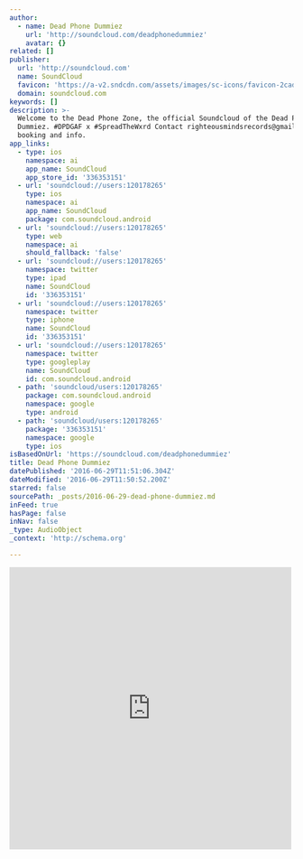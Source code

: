 ```yaml
---
author:
  - name: Dead Phone Dummiez
    url: 'http://soundcloud.com/deadphonedummiez'
    avatar: {}
related: []
publisher:
  url: 'http://soundcloud.com'
  name: SoundCloud
  favicon: 'https://a-v2.sndcdn.com/assets/images/sc-icons/favicon-2cadd14b.ico'
  domain: soundcloud.com
keywords: []
description: >-
  Welcome to the Dead Phone Zone, the official Soundcloud of the Dead Phone
  Dummiez. #DPDGAF x #SpreadTheWxrd Contact righteousmindsrecords@gmail.com for
  booking and info.
app_links:
  - type: ios
    namespace: ai
    app_name: SoundCloud
    app_store_id: '336353151'
  - url: 'soundcloud://users:120178265'
    type: ios
    namespace: ai
    app_name: SoundCloud
    package: com.soundcloud.android
  - url: 'soundcloud://users:120178265'
    type: web
    namespace: ai
    should_fallback: 'false'
  - url: 'soundcloud://users:120178265'
    namespace: twitter
    type: ipad
    name: SoundCloud
    id: '336353151'
  - url: 'soundcloud://users:120178265'
    namespace: twitter
    type: iphone
    name: SoundCloud
    id: '336353151'
  - url: 'soundcloud://users:120178265'
    namespace: twitter
    type: googleplay
    name: SoundCloud
    id: com.soundcloud.android
  - path: 'soundcloud/users:120178265'
    package: com.soundcloud.android
    namespace: google
    type: android
  - path: 'soundcloud/users:120178265'
    package: '336353151'
    namespace: google
    type: ios
isBasedOnUrl: 'https://soundcloud.com/deadphonedummiez'
title: Dead Phone Dummiez
datePublished: '2016-06-29T11:51:06.304Z'
dateModified: '2016-06-29T11:50:52.200Z'
starred: false
sourcePath: _posts/2016-06-29-dead-phone-dummiez.md
inFeed: true
hasPage: false
inNav: false
_type: AudioObject
_context: 'http://schema.org'

---
```

<iframe src="https://cdn.embedly.com/widgets/media.html?src=https%3A%2F%2Fw.soundcloud.com%2Fplayer%2F%3Fvisual%3Dtrue%26url%3Dhttp%253A%252F%252Fapi.soundcloud.com%252Fusers%252F120178265%26show_artwork%3Dtrue&amp;url=https%3A%2F%2Fsoundcloud.com%2Fdeadphonedummiez&amp;image=http%3A%2F%2Fi1.sndcdn.com%2Favatars-000230922496-2n1u3u-t500x500.jpg&amp;key=b7d04c9b404c499eba89ee7072e1c4f7&amp;type=text%2Fhtml&amp;schema=soundcloud" width="500" height="500" scrolling="no" frameborder="0" allowfullscreen="" style=""></iframe>